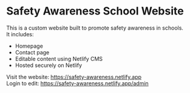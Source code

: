 # Safety Awareness School Website

This is a custom website built to promote safety awareness in schools.  
It includes:
- Homepage
- Contact page
- Editable content using Netlify CMS
- Hosted securely on Netlify

Visit the website: https://safety-awareness.netlify.app  
Login to edit: https://safety-awareness.netlify.app/admin
